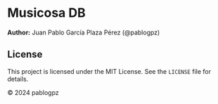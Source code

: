 # Musicosa DB
**Author:** Juan Pablo García Plaza Pérez (@pablogpz)

## License

This project is licensed under the MIT License. See the `LICENSE` file for details.

© 2024 pablogpz